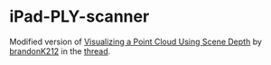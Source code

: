 # iPad-PLY-scanner

Modified version of [Visualizing a Point Cloud Using Scene Depth](https://developer.apple.com/documentation/arkit/environmental_analysis/visualizing_a_point_cloud_using_scene_depth) by [brandonK212](https://developer.apple.com/forums/profile/brandonK212) in the [thread](https://developer.apple.com/forums/thread/658109).



